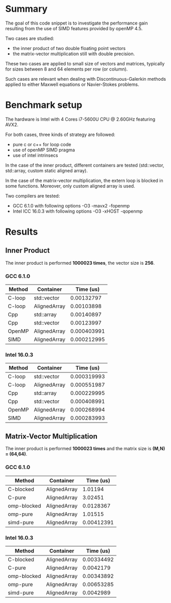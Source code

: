 # Summary
<p>
The goal of this code snippet is to investigate the performance gain
resulting from the use of SIMD features provided by openMP 4.5.
</p>

Two cases are studied:
- the inner product of two double floating point vectors
- the matrix-vector multiplication still with double precision.

These two cases are applied to small size of vectors and matrices,
typically for sizes between 8 and 64 elements per row (or column).

Such cases are relevant when dealing with Discontinuous-Galerkin
methods applied to either Maxwell equations or Navier-Stokes problems.

# Benchmark setup

The hardware is Intel with 4 Cores i7-5600U CPU @ 2.60GHz featuring
AVX2.

For both cases, three kinds of strategy are followed:
- pure c or c++ for loop code
- use of openMP SIMD pragma
- use of intel intrinsecs

In the case of the inner product, different containers are tested
(std::vector, std::array, custom static aligned array).

In the case of the matrix-vector multiplication, the extern loop is
blocked in some functions. Moreover, only custom aligned array is
used.

Two compilers are tested:
- GCC 6.1.0 with following options -O3 -mavx2 -fopenmp
- Intel ICC 16.0.3 with following options -O3 -xHOST -qopenmp

# Results

## Inner Product

The inner product is performed **1000023 times**, the vector size is **256**.

### GCC 6.1.0

| Method  |     Container  |   Time (us) |
|---------|----------------|-------------|
| C-loop  |   std::vector  | 0.00132797  |
| C-loop  |  AlignedArray  | 0.00103898  |
| Cpp     |    std::array  | 0.00140897  |
| Cpp     |   std::vector  | 0.00123997  |
| OpenMP  |  AlignedArray  | 0.000403991 |
| SIMD    |  AlignedArray  | 0.000212995 |

### Intel 16.0.3

| Method  |     Container  |   Time (us) |
|---------|----------------|-------------|
| C-loop  |   std::vector  | 0.000319993 |
| C-loop  |  AlignedArray  | 0.000551987 |
| Cpp     |    std::array  | 0.000229995 |
| Cpp     |   std::vector  | 0.000408991 |
| OpenMP  |  AlignedArray  | 0.000268994 |
| SIMD    |  AlignedArray  | 0.000283993 |



## Matrix-Vector Multiplication

The inner product is performed **1000023 times** and the matrix size is **(M,N) = (64,64)**.

### GCC 6.1.0

| Method       |     Container  |   Time (us) |
|--------------|----------------|-------------|
| C-blocked    |  AlignedArray  | 1.01194     |
| C-pure       |  AlignedArray  | 3.02451     |
| omp-blocked  |  AlignedArray  | 0.0128367   |
| omp-pure     |  AlignedArray  | 1.01515     |
| simd-pure    |  AlignedArray  | 0.00412391  |

### Intel 16.0.3

| Method       |     Container  |   Time (us) |
|--------------|----------------|-------------|
| C-blocked    |  AlignedArray  | 0.00334492  |
| C-pure       |  AlignedArray  | 0.0042179   |
| omp-blocked  |  AlignedArray  | 0.00343892  |
| omp-pure     |  AlignedArray  | 0.00653285  |
| simd-pure    |  AlignedArray  | 0.0042989   |
